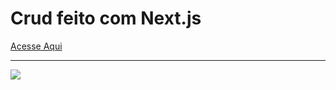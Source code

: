 <h1> Crud feito com Next.js </h1>

<a href="https://crud-next-js-seven.vercel.app/"> Acesse Aqui</a>
<hr/>

<img src="https://media1.giphy.com/media/MAnSlDfcRbjPaSF9Ub/giphy.gif?cid=790b761126b89eb176f3c3278bf053a285c23dee808c1ede&rid=giphy.gif&ct=g"/>
